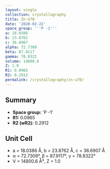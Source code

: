 ```yaml
---
layout: single
collection: crystallography
title: Zn-U70
date: '2020-02-22'
space_group: '''P -1'''
a: 18.0386
b: 23.8762
c: 36.6907
alpha: 72.7309
beta: 87.9117
gamma: 78.8322
volume: 14800.6
Z: 1.0
R1: 0.0965
R2: 0.2912
permalink: /crystallography/zn-u70/
---
```


## Summary

- **Space group:** 'P -1'
- **R1:** 0.0965
- **R2 (wR2):** 0.2912

## Unit Cell
- a = 18.0386 Å, b = 23.8762 Å, c = 36.6907 Å
- α = 72.7309°, β = 87.9117°, γ = 78.8322°
- V = 14800.6 Å³, Z = 1.0
